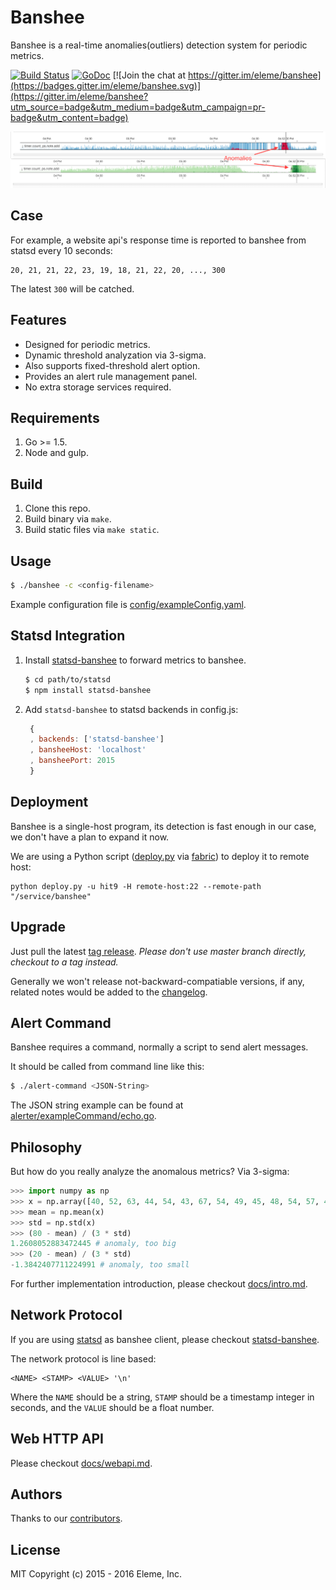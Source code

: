 Banshee
=======

Banshee is a real-time anomalies(outliers) detection system for periodic
metrics.

[![Build Status](https://travis-ci.org/eleme/banshee.svg?branch=master)](https://travis-ci.org/eleme/banshee)
[![GoDoc](https://godoc.org/github.com/eleme/banshee?status.svg)](https://godoc.org/github.com/eleme/banshee)
[![Join the chat at https://gitter.im/eleme/banshee](https://badges.gitter.im/eleme/banshee.svg)](https://gitter.im/eleme/banshee?utm_source=badge&utm_medium=badge&utm_campaign=pr-badge&utm_content=badge)

![snap-01](snap/01.png)

Case
----

For example, a website api's response time is reported to banshee from statsd
every 10 seconds:

```
20, 21, 21, 22, 23, 19, 18, 21, 22, 20, ..., 300
```

The latest `300` will be catched.

Features
--------

* Designed for periodic metrics.
* Dynamic threshold analyzation via 3-sigma.
* Also supports fixed-threshold alert option.
* Provides an alert rule management panel.
* No extra storage services required.

Requirements
------------

1. Go >= 1.5.
2. Node and gulp.

Build
-----

1. Clone this repo.
2. Build binary via `make`.
3. Build static files via `make static`.

Usage
-----

```bash
$ ./banshee -c <config-filename>
```

Example configuration file is [config/exampleConfig.yaml](config/exampleConfig.yaml).

Statsd Integration
------------------

1. Install [statsd-banshee](https://www.npmjs.com/package/statsd-banshee) to forward
   metrics to banshee.

   ```bash
   $ cd path/to/statsd
   $ npm install statsd-banshee
   ```

2. Add `statsd-banshee` to statsd backends in config.js:

   ```js
	{
	, backends: ['statsd-banshee']
	, bansheeHost: 'localhost'
	, bansheePort: 2015
	}
   ```

Deployment
----------

Banshee is a single-host program, its detection is fast enough in our case,
we don't have a plan to expand it now.

We are using a Python script ([deploy.py](deploy.py) via [fabric](http://www.fabfile.org/))
to deploy it to remote host:

```
python deploy.py -u hit9 -H remote-host:22 --remote-path "/service/banshee"
```

Upgrade
-------

Just pull the latest [tag release](https://github.com/eleme/banshee/releases).
*Please don't use master branch directly, checkout to a tag instead.*

Generally we won't release not-backward-compatiable versions, if any, related notes
would be added to the [changelog](changelog).

Alert Command
-------------

Banshee requires a command, normally a script to send alert messages.

It should be called from command line like this:

```bash
$ ./alert-command <JSON-String>
```

The JSON string example can be found at [alerter/exampleCommand/echo.go](alerter/exampleCommand/echo.go).

Philosophy
----------

But how do you really analyze the anomalous metrics? Via 3-sigma:

```python
>>> import numpy as np
>>> x = np.array([40, 52, 63, 44, 54, 43, 67, 54, 49, 45, 48, 54, 57, 43, 58])
>>> mean = np.mean(x)
>>> std = np.std(x)
>>> (80 - mean) / (3 * std)
1.2608052883472445 # anomaly, too big
>>> (20 - mean) / (3 * std)
-1.3842407711224991 # anomaly, too small
```

For further implementation introduction, please checkout [docs/intro.md](docs/intro.md).

Network Protocol
----------------

If you are using [statsd](https://github.com/etsy/statsd) as banshee client, please
checkout [statsd-banshee](https://www.npmjs.com/package/statsd-banshee).

The network protocol is line based:

```
<NAME> <STAMP> <VALUE> '\n'
```

Where the `NAME` should be a string, `STAMP` should be a timestamp integer in seconds, and 
the `VALUE` should be a float number.

Web HTTP API
------------

Please checkout [docs/webapi.md](docs/webapi.md).

Authors
-------

Thanks to our [contributors](https://github.com/eleme/banshee/graphs/contributors).

License
-------

MIT Copyright (c) 2015 - 2016 Eleme, Inc.
